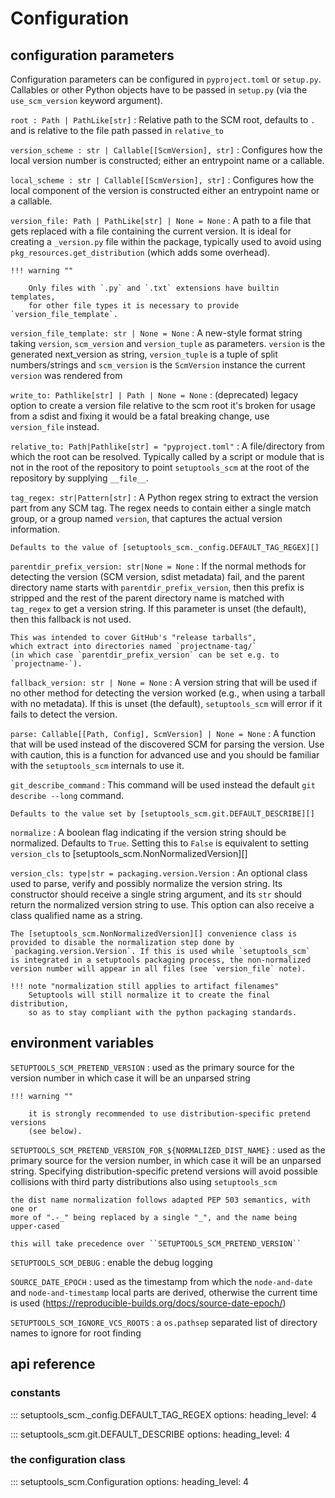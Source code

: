 # Configuration


## configuration parameters

Configuration parameters can be configured in `pyproject.toml` or `setup.py`.
Callables or other Python objects have to be passed in `setup.py` (via the `use_scm_version` keyword argument).


`root : Path | PathLike[str]`
: Relative path to the SCM root, defaults to `.` and is relative to the file path passed in `relative_to`

`version_scheme : str | Callable[[ScmVersion], str]`
: Configures how the local version number is constructed; either an entrypoint name or a callable.

`local_scheme : str | Callable[[ScmVersion], str]`
: Configures how the local component of the version is constructed
  either an entrypoint name or a callable.


`version_file: Path | PathLike[str] | None = None`
:   A path to a file that gets replaced with a file containing the current
    version. It is ideal for creating a ``_version.py`` file within the
    package, typically used to avoid using `pkg_resources.get_distribution`
    (which adds some overhead).

    !!! warning ""

        Only files with `.py` and `.txt` extensions have builtin templates,
        for other file types it is necessary to provide `version_file_template`.

`version_file_template: str | None = None`
:   A new-style format string taking `version`, `scm_version` and `version_tuple` as parameters.
    `version` is the generated next_version as string,
    `version_tuple` is a tuple of split numbers/strings and
    `scm_version` is the `ScmVersion` instance the current `version` was rendered from


`write_to: Pathlike[str] | Path | None = None`
:  (deprecated) legacy option to create a version file relative to the scm root
   it's broken for usage from a sdist and fixing it would be a fatal breaking change,
   use `version_file` instead.

`relative_to: Path|Pathlike[str] = "pyproject.toml"`
:   A file/directory from which the root can be resolved.
    Typically called by a script or module that is not in the root of the
    repository to point `setuptools_scm` at the root of the repository by
    supplying `__file__`.

`tag_regex: str|Pattern[str]`
:   A Python regex string to extract the version part from any SCM tag.
    The regex needs to contain either a single match group, or a group
    named `version`, that captures the actual version information.

    Defaults to the value of [setuptools_scm._config.DEFAULT_TAG_REGEX][]

`parentdir_prefix_version: str|None = None`
:   If the normal methods for detecting the version (SCM version,
    sdist metadata) fail, and the parent directory name starts with
    `parentdir_prefix_version`, then this prefix is stripped and the rest of
    the parent directory name is matched with `tag_regex` to get a version
    string.  If this parameter is unset (the default), then this fallback is
    not used.

    This was intended to cover GitHub's "release tarballs",
    which extract into directories named `projectname-tag/`
    (in which case `parentdir_prefix_version` can be set e.g. to `projectname-`).

`fallback_version: str | None = None`
 :  A version string that will be used if no other method for detecting the
    version worked (e.g., when using a tarball with no metadata). If this is
    unset (the default), `setuptools_scm` will error if it fails to detect the
    version.

`parse: Callable[[Path, Config], ScmVersion] | None = None`
:   A function that will be used instead of the discovered SCM
    for parsing the version. Use with caution,
    this is a function for advanced use and you should be
    familiar with the `setuptools_scm` internals to use it.

`git_describe_command`
:   This command will be used instead the default `git describe --long` command.

    Defaults to the value set by [setuptools_scm.git.DEFAULT_DESCRIBE][]

`normalize`
:   A boolean flag indicating if the version string should be normalized.
    Defaults to `True`. Setting this to `False` is equivalent to setting
    `version_cls` to [setuptools_scm.NonNormalizedVersion][]

`version_cls: type|str = packaging.version.Version`
:   An optional class used to parse, verify and possibly normalize the version
    string. Its constructor should receive a single string argument, and its
    `str` should return the normalized version string to use.
    This option can also receive a class qualified name as a string.

    The [setuptools_scm.NonNormalizedVersion][] convenience class is
    provided to disable the normalization step done by
    `packaging.version.Version`. If this is used while `setuptools_scm`
    is integrated in a setuptools packaging process, the non-normalized
    version number will appear in all files (see `version_file` note).

    !!! note "normalization still applies to artifact filenames"
        Setuptools will still normalize it to create the final distribution,
        so as to stay compliant with the python packaging standards.


## environment variables

`SETUPTOOLS_SCM_PRETEND_VERSION`
:   used as the primary source for the version number
    in which case it will be an unparsed string

    !!! warning ""

        it is strongly recommended to use distribution-specific pretend versions
        (see below).

`SETUPTOOLS_SCM_PRETEND_VERSION_FOR_${NORMALIZED_DIST_NAME}`
:   used as the primary source for the version number,
    in which case it will be an unparsed string.
    Specifying distribution-specific pretend versions will
    avoid possible collisions with third party distributions
    also using ``setuptools_scm``

    the dist name normalization follows adapted PEP 503 semantics, with one or
    more of ".-_" being replaced by a single "_", and the name being upper-cased

    this will take precedence over ``SETUPTOOLS_SCM_PRETEND_VERSION``

`SETUPTOOLS_SCM_DEBUG`
:    enable the debug logging

`SOURCE_DATE_EPOCH`
:   used as the timestamp from which the
    ``node-and-date`` and ``node-and-timestamp`` local parts are
    derived, otherwise the current time is used
    (https://reproducible-builds.org/docs/source-date-epoch/)

`SETUPTOOLS_SCM_IGNORE_VCS_ROOTS`
:   a ``os.pathsep`` separated list
    of directory names to ignore for root finding





## api reference

### constants

::: setuptools_scm._config.DEFAULT_TAG_REGEX
    options:
      heading_level: 4

::: setuptools_scm.git.DEFAULT_DESCRIBE
    options:
      heading_level: 4


### the configuration class
::: setuptools_scm.Configuration
    options:
      heading_level: 4

